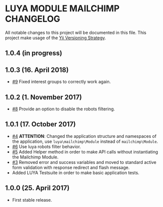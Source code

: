 LUYA MODULE MAILCHIMP CHANGELOG
===

All notable changes to this project will be documented in this file. This project make usage of the [Yii Versioning Strategy](https://github.com/yiisoft/yii2/blob/master/docs/internals/versions.md).

1.0.4 (in progress)
-------------------

1.0.3 (16. April 2018)
----------------------

- [#9](https://github.com/luyadev/luya-module-mailchimp/issues/9) Fixed interest groups to correctly work again.

1.0.2 (1. November 2017)
-------------------

- [#8](https://github.com/luyadev/luya-module-mailchimp/issues/8) Provide an option to disable the robots filtering.

1.0.1 (17. October 2017)
-------------------

+ [#4](https://github.com/luyadev/luya-module-mailchimp/issues/4) **ATTENTION**: Changed the application structure and namespaces of the application, use `luya\mailchimp\Module` instead of `mailchimp\Module`.
+ [#6](https://github.com/luyadev/luya-module-mailchimp/issues/6) Use luya robots filter behavior.
+ [#5](https://github.com/luyadev/luya-module-mailchimp/issues/5) Added Helper method in order to make API calls without instantiating the Mailchimp Module.
+ [#3](https://github.com/luyadev/luya-module-mailchimp/issues/3) Removed error and success variables and moved to standard active form validation with response redirect and flash message.
+ Added LUYA Testsuite in order to make basic application tests.

1.0.0 (25. April 2017)
----------------------

+ First stable release.
